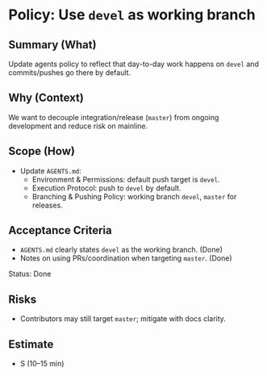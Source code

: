 # Policy: Use `devel` as working branch

## Summary (What)
Update agents policy to reflect that day-to-day work happens on `devel` and commits/pushes go there by default.

## Why (Context)
We want to decouple integration/release (`master`) from ongoing development and reduce risk on mainline.

## Scope (How)
- Update `AGENTS.md`:
  - Environment & Permissions: default push target is `devel`.
  - Execution Protocol: push to `devel` by default.
  - Branching & Pushing Policy: working branch `devel`, `master` for releases.

## Acceptance Criteria
- `AGENTS.md` clearly states `devel` as the working branch. (Done)
- Notes on using PRs/coordination when targeting `master`. (Done)

Status: Done

## Risks
- Contributors may still target `master`; mitigate with docs clarity.

## Estimate
- S (10–15 min)
